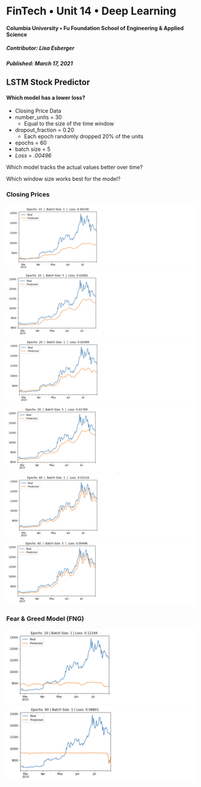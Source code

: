 # FinTech • Unit 14 • Deep Learning
#### Columbia University • Fu Foundation School of Engineering & Applied Science
##### Contributor:  Lisa Esberger
##### Published:  March 17, 2021

## LSTM Stock Predictor


#### Which model has a lower loss?
* Closing Price Data
* number_units = 30
  * Equal to the size of the time window
* dropout_fraction = 0.20 
  * Each epoch randomly dropped 20% of the units
* epochs = 60
* batch size = 5
* *Loss = .00496*

Which model tracks the actual values better over time?


Which window size works best for the model?

### Closing Prices
![Closing-E10BS1](https://github.com/1monalisa1/14-Deep-Learning/blob/23e89e53b0294335eec15f667fa21b0a00a0de7c/Images/14-Closing-E10BS1.png)
![Closing-E10BS5](https://github.com/1monalisa1/14-Deep-Learning/blob/23e89e53b0294335eec15f667fa21b0a00a0de7c/Images/14-Closing-E10BS5.png)
![Closing-E20BS1](https://github.com/1monalisa1/14-Deep-Learning/blob/23e89e53b0294335eec15f667fa21b0a00a0de7c/Images/14-Closing-E20BS1.png)
![Closing-E20BS5](https://github.com/1monalisa1/14-Deep-Learning/blob/23e89e53b0294335eec15f667fa21b0a00a0de7c/Images/14-Closing-E20BS5.png)
![Closing-E60BS1](https://github.com/1monalisa1/14-Deep-Learning/blob/23e89e53b0294335eec15f667fa21b0a00a0de7c/Images/14-Closing-E60BS1.png)
![Closing-E60BS5](https://github.com/1monalisa1/14-Deep-Learning/blob/23e89e53b0294335eec15f667fa21b0a00a0de7c/Images/14-Closing-E60BS5.png)

### Fear & Greed Model (FNG)
![FNG-E10BS1](https://github.com/1monalisa1/14-Deep-Learning/blob/8225d19bb73f577583932df94b52b89b308745d8/Images/14-FNG-E10BS1.png)
![FNG-E60BS1](https://github.com/1monalisa1/14-Deep-Learning/blob/8225d19bb73f577583932df94b52b89b308745d8/Images/14-FNG-E60BS1.png)
